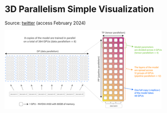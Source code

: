 # 3D Parallelism Simple Visualization

Source: [twitter](https://twitter.com/BigScienceLLM/status/1506588988278198273) (access February 2024)

![image](3d_parallelism.png)
